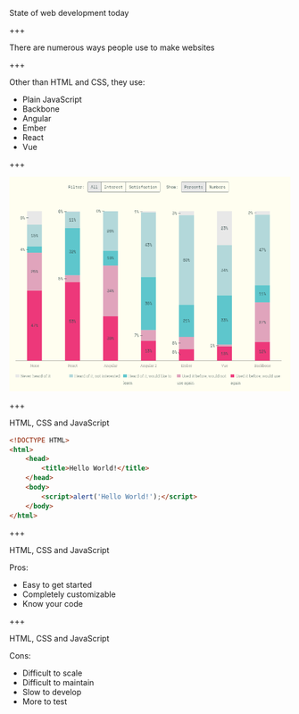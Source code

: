 State of web development today

+++

There are numerous ways people use to make websites

+++

Other than HTML and CSS, they use:

- Plain JavaScript <!-- .element: class="fragment" -->
- Backbone <!-- .element: class="fragment" -->
- Angular <!-- .element: class="fragment" -->
- Ember <!-- .element: class="fragment" -->
- React <!-- .element: class="fragment" -->
- Vue <!-- .element: class="fragment" -->

+++

![Frontend Frameworks Market Share](assets/img/frameworks-market-share.png)

+++

HTML, CSS and JavaScript

````html
<!DOCTYPE HTML>
<html>
	<head>
		<title>Hello World!</title>
	</head>
	<body>
		<script>alert('Hello World!');</script>
	</body>
</html>
````

+++

HTML, CSS and JavaScript

Pros:

- Easy to get started <!-- .element: class="fragment" -->
- Completely customizable <!-- .element: class="fragment" -->
- Know your code <!-- .element: class="fragment" -->

+++

HTML, CSS and JavaScript

Cons:

- Difficult to scale <!-- .element: class="fragment" -->
- Difficult to maintain <!-- .element: class="fragment" -->
- Slow to develop <!-- .element: class="fragment" -->
- More to test <!-- .element: class="fragment" -->

